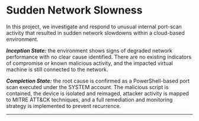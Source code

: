 # Sudden Network Slowness

In this project, we investigate and respond to unusual internal port-scan activity that resulted in sudden network slowdowns within a cloud-based environment.

_**Inception State:**_ the environment shows signs of degraded network performance with no clear cause identified. There are no existing indicators of compromise or known malicious activity, and the impacted virtual machine is still connected to the network.

_**Completion State:**_ the root cause is confirmed as a PowerShell-based port scan executed under the SYSTEM account. The malicious script is contained, the device is isolated and reimaged, attacker activity is mapped to MITRE ATT&CK techniques, and a full remediation and monitoring strategy is implemented to prevent recurrence.

---
